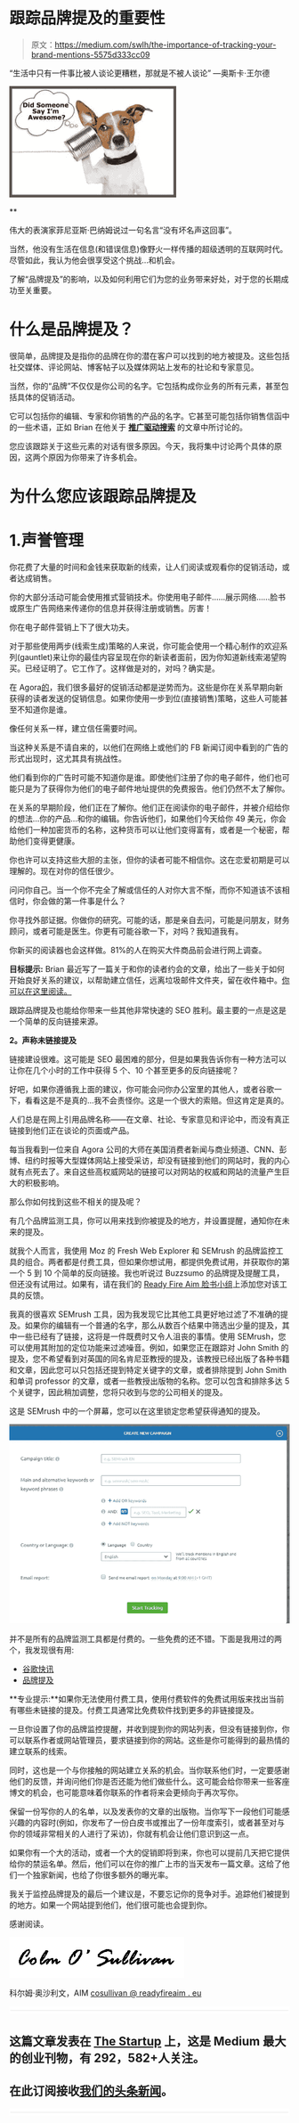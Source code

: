 # 跟踪品牌提及的重要性

> 原文：<https://medium.com/swlh/the-importance-of-tracking-your-brand-mentions-5575d333cc09>

“生活中只有一件事比被人谈论更糟糕，那就是不被人谈论” —奥斯卡·王尔德

![](img/30ec57b6269f12309264955a7ee76751.png)

**

伟大的表演家菲尼亚斯·巴纳姆说过一句名言“没有坏名声这回事”。

当然，他没有生活在信息(和错误信息)像野火一样传播的超级透明的互联网时代。尽管如此，我认为他会很享受这个挑战…和机会。

了解“品牌提及”的影响，以及如何利用它们为您的业务带来好处，对于您的长期成功至关重要。

# 什么是品牌提及？

很简单，品牌提及是指你的品牌在你的潜在客户可以找到的地方被提及。这些包括社交媒体、评论网站、博客帖子以及媒体网站上发布的社论和专家意见。

当然，你的“品牌”不仅仅是你公司的名字。它包括构成你业务的所有元素，甚至包括具体的促销活动。

它可以包括你的编辑、专家和你销售的产品的名字。它甚至可能包括你销售信函中的一些术语，正如 Brian 在他关于 [**推广驱动搜索**](https://readyfireaim.eu/seo/promo-driven-search/) 的文章中所讨论的。

您应该跟踪关于这些元素的对话有很多原因。今天，我将集中讨论两个具体的原因，这两个原因为你带来了许多机会。

# 为什么您应该跟踪品牌提及

# 1.声誉管理

你花费了大量的时间和金钱来获取新的线索，让人们阅读或观看你的促销活动，或者达成销售。

你的大部分活动可能会使用推式营销技术。你使用电子邮件……展示网络……脸书或原生广告网络来传递你的信息并获得注册或销售。厉害！

你在电子邮件营销上下了很大功夫。

对于那些使用两步(线索生成)策略的人来说，你可能会使用一个精心制作的欢迎系列(gauntlet)来让你的最佳内容呈现在你的新读者面前，因为你知道新线索渴望购买。已经证明了。它工作了。这样做是对的，对吗？确实是。

在 Agora[的](http://theagora.com/)，我们很多最好的促销活动都是逆势而为。这些是你在关系早期向新获得的读者发送的促销信息。如果你使用一步到位(直接销售)策略，这些人可能甚至不知道你是谁。

像任何关系一样，建立信任需要时间。

当这种关系是不请自来的，以他们在网络上或他们的 FB 新闻订阅中看到的广告的形式出现时，这尤其具有挑战性。

他们看到你的广告时可能不知道你是谁。即使他们注册了你的电子邮件，他们也可能只是为了获得你为他们的电子邮件地址提供的免费报告。他们仍然不太了解你。

在关系的早期阶段，他们正在了解你。他们正在阅读你的电子邮件，并被介绍给你的想法…你的产品…和你的编辑。你告诉他们，如果他们今天给你 49 美元，你会给他们一种加密货币的名称，这种货币可以让他们变得富有，或者是一个秘密，帮助他们变得更健康。

你也许可以支持这些大胆的主张，但你的读者可能不相信你。这在恋爱初期是可以理解的。现在对你的信任很少。

问问你自己。当一个你不完全了解或信任的人对你大言不惭，而你不知道该不该相信时，你会做的第一件事是什么？

你寻找外部证据。你做你的研究。可能的话，那是亲自去问，可能是问朋友，财务顾问，或者可能是医生。你更有可能谷歌一下，对吗？我知道我有。

你新买的阅读器也会这样做。81%的人在购买大件商品前会进行网上调查。

**目标提示:** Brian 最近写了一篇关于和你的读者约会的文章，给出了一些关于如何开始良好关系的建议，以帮助建立信任，远离垃圾邮件文件夹，留在收件箱中。[你可以在这里阅读。](https://readyfireaim.eu/email-marketing/avoid-the-spam-folder/)

跟踪品牌提及也能给你带来一些其他非常快速的 SEO 胜利。最主要的一点是这是一个简单的反向链接来源。

**2。声称未链接提及**

链接建设很难。这可能是 SEO 最困难的部分，但是如果我告诉你有一种方法可以让你在几个小时的工作中获得 5 个、10 个甚至更多的反向链接呢？

好吧，如果你遵循我上面的建议，你可能会问你办公室里的其他人，或者谷歌一下，看看这是不是真的…我不会责怪你。这是一个很大的索赔。但这肯定是真的。

人们总是在网上引用品牌名称——在文章、社论、专家意见和评论中，而没有真正链接到他们正在谈论的页面或产品。

每当我看到一位来自 Agora 公司的大师在美国消费者新闻与商业频道、CNN、彭博、纽约时报等大型媒体网站上接受采访，却没有链接到他们的网站时，我的内心就有点死去了。来自这些高权威网站的链接可以对网站的权威和网站的流量产生巨大的积极影响。

那么你如何找到这些不相关的提及呢？

有几个品牌监测工具，你可以用来找到你被提及的地方，并设置提醒，通知你在未来的提及。

就我个人而言，我使用 Moz 的 Fresh Web Explorer 和 SEMrush 的品牌监控工具的组合。两者都是付费工具，但如果你想试用，都提供免费试用，并获取你的第一个 5 到 10 个简单的反向链接。我也听说过 Buzzsumo 的品牌提及提醒工具，但还没有试用过。如果有，请在我们的 [Ready Fire Aim 脸书小组](https://www.facebook.com/groups/readyfireaim/permalink/1495923737161088/)上添加您对该工具的反馈。

我真的很喜欢 SEMrush 工具，因为我发现它比其他工具更好地过滤了不准确的提及。如果你的编辑有一个普通的名字，那么从数百个结果中筛选出少量的提及，其中一些已经有了链接，这将是一件既费时又令人沮丧的事情。使用 SEMrush，您可以使用其附加的定位功能来过滤噪音。例如，如果您正在跟踪对 John Smith 的提及，您不希望看到对英国的同名肯尼亚教授的提及，该教授已经出版了各种书籍和文章，因此您可以只包括还提到特定关键字的文章，或者排除提到 John Smith 和单词 professor 的文章，或者一些教授出版物的名称。您可以包含和排除多达 5 个关键字，因此稍加调整，您将只收到与您的公司相关的提及。

这是 SEMrush 中的一个屏幕，您可以在这里锁定您希望获得通知的提及。

![](img/72f195d00dfe3145b12182e4c47bef2d.png)

并不是所有的品牌监测工具都是付费的。一些免费的还不错。下面是我用过的两个，我发现很有用:

*   [谷歌快讯](https://www.google.com/alerts)
*   [品牌提及](https://brandmentions.com/)

**专业提示:**如果你无法使用付费工具，使用付费软件的免费试用版来找出当前有哪些未链接的提及。付费工具通常比免费软件找到更多的非链接提及。

一旦你设置了你的品牌监控提醒，并收到提到你的网站列表，但没有链接到你，你可以联系作者或网站管理员，要求链接到你的网站。这些是你可能得到的最热情的建立联系的线索。

同时，这也是一个与你接触的网站建立关系的机会。当你联系他们时，一定要感谢他们的反馈，并询问他们你是否还能为他们做些什么。这可能会给你带来一些客座博文的机会，也可能意味着你联系的作者将来会更倾向于再次写你。

保留一份写你的人的名单，以及发表你的文章的出版物。当你写下一段他们可能感兴趣的内容时(例如，你发布了一份白皮书或推出了一份年度索引，或者甚至对与你的领域非常相关的人进行了采访)，你就有机会让他们意识到这一点。

如果你有一个大的活动，或者一个大的促销即将到来，你也可以提前几天把它提供给你的禁运名单。然后，他们可以在你的推广上市的当天发布一篇文章。这给了他们一个独家新闻，也给了你很多额外的曝光率。

我关于监控品牌提及的最后一个建议是，不要忘记你的竞争对手。追踪他们被提到的地方。如果一个网站提到他们，他们很可能也会提到你。

感谢阅读。

![](img/d7a304863c11c7432278c3d60909bbbf.png)

科尔姆·奥沙利文，AIM
[cosullivan @ readyfireaim . eu](mailto:cosullivan@readyfireaim.eu)

![](img/731acf26f5d44fdc58d99a6388fe935d.png)

## 这篇文章发表在 [The Startup](https://medium.com/swlh) 上，这是 Medium 最大的创业刊物，有 292，582+人关注。

## 在此订阅接收[我们的头条新闻](http://growthsupply.com/the-startup-newsletter/)。

![](img/731acf26f5d44fdc58d99a6388fe935d.png)